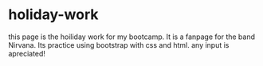 # holiday-work
this page is the hoiliday work for my bootcamp. It is a fanpage for the band Nirvana. Its practice using bootstrap with css and html. any input is apreciated!
